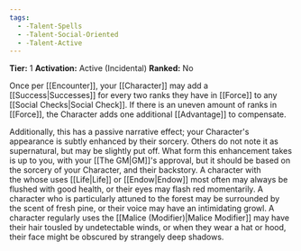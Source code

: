 ```yaml
---
tags:
  - -Talent-Spells
  - -Talent-Social-Oriented
  - -Talent-Active
---
```

**Tier:** 1
**Activation:** Active (Incidental)
**Ranked:** No

Once per [[Encounter]], your [[Character]] may add a [[Success|Successes]] for every two ranks they have in [[Force]] to any [[Social Checks|Social Check]]. If there is an uneven amount of ranks in [[Force]], the Character adds one additional [[Advantage]] to compensate.

Additionally, this has a passive narrative effect; your Character's appearance is subtly enhanced by their sorcery. Others do not note it as supernatural, but may be slightly put off. What form this enhancement takes is up to you, with your [[The GM|GM]]'s approval, but it should be based on the sorcery of your Character, and their backstory. A character with the whose uses [[Life|Life]] or [[Endow|Endow]] most often may always be flushed with good health, or their eyes may flash red momentarily. A character who is particularly attuned to the forest may be surrounded by the scent of fresh pine, or their voice may have an intimidating growl. A character regularly uses the [[Malice (Modifier)|Malice Modifier]] may have their hair tousled by undetectable winds, or when they wear a hat or hood, their face might be obscured by strangely deep shadows.